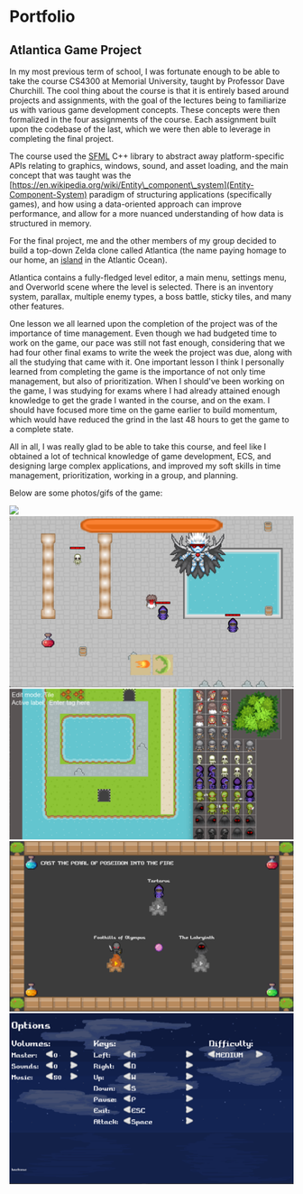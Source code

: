 Portfolio
=========

Atlantica Game Project
----------------------

In my most previous term of school, I was fortunate enough to be able to
take the course CS4300 at Memorial University, taught by Professor Dave
Churchill. The cool thing about the course is that it is entirely based
around projects and assignments, with the goal of the lectures being to
familiarize us with various game development concepts. These concepts
were then formalized in the four assignments of the course. Each
assignment built upon the codebase of the last, which we were then able
to leverage in completing the final project.

The course used the [SFML](https://www.sfml-dev.org/) C++ library to
abstract away platform-specific APIs relating to graphics, windows,
sound, and asset loading, and the main concept that was taught was the
[https://en.wikipedia.org/wiki/Entity\_component\_system](Entity-Component-System)
paradigm of structuring applications (specifically games), and how using
a data-oriented approach can improve performance, and allow for a more
nuanced understanding of how data is structured in memory.

For the final project, me and the other members of my group decided to
build a top-down Zelda clone called Atlantica (the name paying homage to
our home, an
[island](https://en.wikipedia.org/wiki/Newfoundland_(island)) in the
Atlantic Ocean).

Atlantica contains a fully-fledged level editor, a main menu, settings
menu, and Overworld scene where the level is selected. There is an
inventory system, parallax, multiple enemy types, a boss battle, sticky
tiles, and many other features.

One lesson we all learned upon the completion of the project was of the
importance of time management. Even though we had budgeted time to work
on the game, our pace was still not fast enough, considering that we had
four other final exams to write the week the project was due, along with
all the studying that came with it. One important lesson I think I
personally learned from completing the game is the importance of not
only time management, but also of prioritization. When I should\'ve been
working on the game, I was studying for exams where I had already
attained enough knowledge to get the grade I wanted in the course, and
on the exam. I should have focused more time on the game earlier to
build momentum, which would have reduced the grind in the last 48 hours
to get the game to a complete state.

All in all, I was really glad to be able to take this course, and feel
like I obtained a lot of technical knowledge of game development, ECS,
and designing large complex applications, and improved my soft skills in
time management, prioritization, working in a group, and planning.

Below are some photos/gifs of the game:

![](media/Gameplay.gif) ![](media/Boss.png) ![](media/LevelEditor.png)
![](media/OverWorld.png) ![](media/PauseMenu.png)
